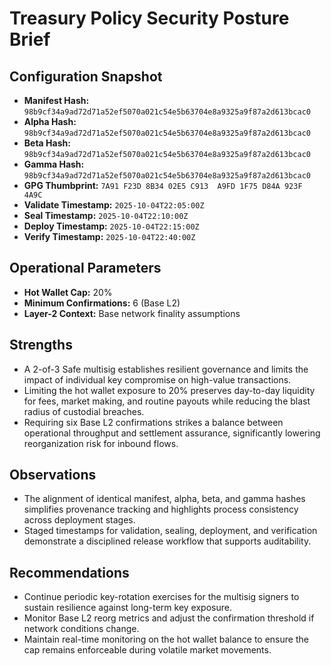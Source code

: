 # Treasury Policy Security Posture Brief

## Configuration Snapshot
- **Manifest Hash:** `98b9cf34a9ad72d71a52ef5070a021c54e5b63704e8a9325a9f87a2d613bcac0`
- **Alpha Hash:** `98b9cf34a9ad72d71a52ef5070a021c54e5b63704e8a9325a9f87a2d613bcac0`
- **Beta Hash:** `98b9cf34a9ad72d71a52ef5070a021c54e5b63704e8a9325a9f87a2d613bcac0`
- **Gamma Hash:** `98b9cf34a9ad72d71a52ef5070a021c54e5b63704e8a9325a9f87a2d613bcac0`
- **GPG Thumbprint:** `7A91 F23D 8B34 02E5 C913  A9FD 1F75 D84A 923F 4A9C`
- **Validate Timestamp:** `2025-10-04T22:05:00Z`
- **Seal Timestamp:** `2025-10-04T22:10:00Z`
- **Deploy Timestamp:** `2025-10-04T22:15:00Z`
- **Verify Timestamp:** `2025-10-04T22:40:00Z`

## Operational Parameters
- **Hot Wallet Cap:** 20%
- **Minimum Confirmations:** 6 (Base L2)
- **Layer-2 Context:** Base network finality assumptions

## Strengths
- A 2-of-3 Safe multisig establishes resilient governance and limits the impact of individual key compromise on high-value transactions.
- Limiting the hot wallet exposure to 20% preserves day-to-day liquidity for fees, market making, and routine payouts while reducing the blast radius of custodial breaches.
- Requiring six Base L2 confirmations strikes a balance between operational throughput and settlement assurance, significantly lowering reorganization risk for inbound flows.

## Observations
- The alignment of identical manifest, alpha, beta, and gamma hashes simplifies provenance tracking and highlights process consistency across deployment stages.
- Staged timestamps for validation, sealing, deployment, and verification demonstrate a disciplined release workflow that supports auditability.

## Recommendations
- Continue periodic key-rotation exercises for the multisig signers to sustain resilience against long-term key exposure.
- Monitor Base L2 reorg metrics and adjust the confirmation threshold if network conditions change.
- Maintain real-time monitoring on the hot wallet balance to ensure the cap remains enforceable during volatile market movements.
